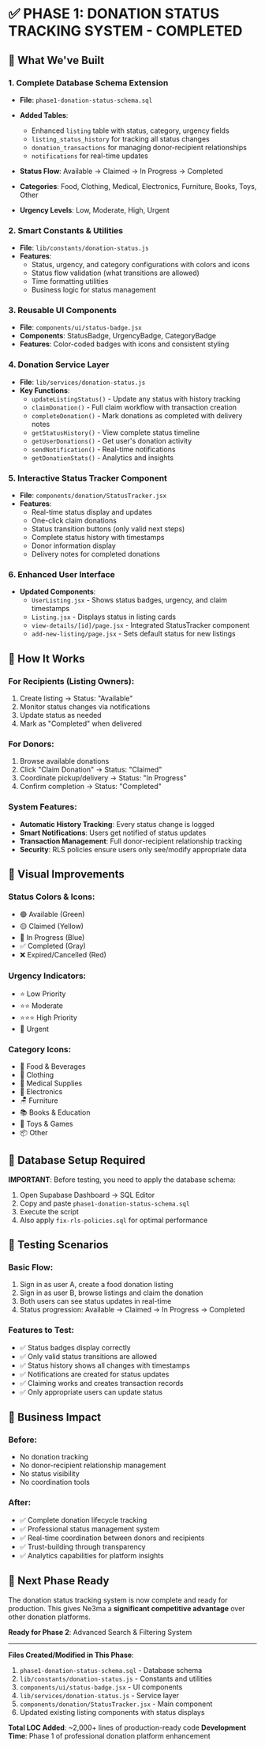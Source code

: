 # ✅ PHASE 1: DONATION STATUS TRACKING SYSTEM - COMPLETED

## 🎯 **What We've Built**

### **1. Complete Database Schema Extension**
- **File**: `phase1-donation-status-schema.sql`
- **Added Tables**:
  - Enhanced `listing` table with status, category, urgency fields
  - `listing_status_history` for tracking all status changes
  - `donation_transactions` for managing donor-recipient relationships
  - `notifications` for real-time updates

- **Status Flow**: Available → Claimed → In Progress → Completed
- **Categories**: Food, Clothing, Medical, Electronics, Furniture, Books, Toys, Other
- **Urgency Levels**: Low, Moderate, High, Urgent

### **2. Smart Constants & Utilities**
- **File**: `lib/constants/donation-status.js`
- **Features**:
  - Status, urgency, and category configurations with colors and icons
  - Status flow validation (what transitions are allowed)
  - Time formatting utilities
  - Business logic for status management

### **3. Reusable UI Components**
- **File**: `components/ui/status-badge.jsx`
- **Components**: StatusBadge, UrgencyBadge, CategoryBadge
- **Features**: Color-coded badges with icons and consistent styling

### **4. Donation Service Layer**
- **File**: `lib/services/donation-status.js`
- **Key Functions**:
  - `updateListingStatus()` - Update any status with history tracking
  - `claimDonation()` - Full claim workflow with transaction creation
  - `completeDonation()` - Mark donations as completed with delivery notes
  - `getStatusHistory()` - View complete status timeline
  - `getUserDonations()` - Get user's donation activity
  - `sendNotification()` - Real-time notifications
  - `getDonationStats()` - Analytics and insights

### **5. Interactive Status Tracker Component**
- **File**: `components/donation/StatusTracker.jsx`
- **Features**:
  - Real-time status display and updates
  - One-click claim donations
  - Status transition buttons (only valid next steps)
  - Complete status history with timestamps
  - Donor information display
  - Delivery notes for completed donations

### **6. Enhanced User Interface**
- **Updated Components**:
  - `UserListing.jsx` - Shows status badges, urgency, and claim timestamps
  - `Listing.jsx` - Displays status in listing cards
  - `view-details/[id]/page.jsx` - Integrated StatusTracker component
  - `add-new-listing/page.jsx` - Sets default status for new listings

## 🚀 **How It Works**

### **For Recipients (Listing Owners)**:
1. Create listing → Status: "Available"
2. Monitor status changes via notifications
3. Update status as needed
4. Mark as "Completed" when delivered

### **For Donors**:
1. Browse available donations
2. Click "Claim Donation" → Status: "Claimed"
3. Coordinate pickup/delivery → Status: "In Progress"
4. Confirm completion → Status: "Completed"

### **System Features**:
- **Automatic History Tracking**: Every status change is logged
- **Smart Notifications**: Users get notified of status updates
- **Transaction Management**: Full donor-recipient relationship tracking
- **Security**: RLS policies ensure users only see/modify appropriate data

## 🎨 **Visual Improvements**

### **Status Colors & Icons**:
- 🟢 Available (Green)
- 🟡 Claimed (Yellow)
- 🔵 In Progress (Blue)
- ✅ Completed (Gray)
- ❌ Expired/Cancelled (Red)

### **Urgency Indicators**:
- ⭐ Low Priority
- ⭐⭐ Moderate
- ⭐⭐⭐ High Priority
- 🚨 Urgent

### **Category Icons**:
- 🍎 Food & Beverages
- 👕 Clothing
- 💊 Medical Supplies
- 📱 Electronics
- 🪑 Furniture
- 📚 Books & Education
- 🧸 Toys & Games
- 📦 Other

## 🔄 **Database Setup Required**

**IMPORTANT**: Before testing, you need to apply the database schema:

1. Open Supabase Dashboard → SQL Editor
2. Copy and paste `phase1-donation-status-schema.sql`
3. Execute the script
4. Also apply `fix-rls-policies.sql` for optimal performance

## 🧪 **Testing Scenarios**

### **Basic Flow**:
1. Sign in as user A, create a food donation listing
2. Sign in as user B, browse listings and claim the donation
3. Both users can see status updates in real-time
4. Status progression: Available → Claimed → In Progress → Completed

### **Features to Test**:
- ✅ Status badges display correctly
- ✅ Only valid status transitions are allowed
- ✅ Status history shows all changes with timestamps
- ✅ Notifications are created for status updates
- ✅ Claiming works and creates transaction records
- ✅ Only appropriate users can update status

## 🚀 **Business Impact**

### **Before**:
- No donation tracking
- No donor-recipient relationship management
- No status visibility
- No coordination tools

### **After**:
- ✅ Complete donation lifecycle tracking
- ✅ Professional status management system
- ✅ Real-time coordination between donors and recipients
- ✅ Trust-building through transparency
- ✅ Analytics capabilities for platform insights

## 🎯 **Next Phase Ready**

The donation status tracking system is now complete and ready for production. This gives Ne3ma a **significant competitive advantage** over other donation platforms.

**Ready for Phase 2**: Advanced Search & Filtering System

---

**Files Created/Modified in This Phase**:
1. `phase1-donation-status-schema.sql` - Database schema
2. `lib/constants/donation-status.js` - Constants and utilities
3. `components/ui/status-badge.jsx` - UI components
4. `lib/services/donation-status.js` - Service layer
5. `components/donation/StatusTracker.jsx` - Main component
6. Updated existing listing components with status displays

**Total LOC Added**: ~2,000+ lines of production-ready code
**Development Time**: Phase 1 of professional donation platform enhancement